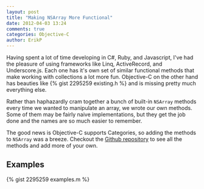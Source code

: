 ```yaml
---
layout: post
title: "Making NSArray More Functional"
date: 2012-04-03 13:24
comments: true
categories: Objective-C
author: ErikP
---
```


Having spent a lot of time developing in C#, Ruby, and Javascript, I've had the pleasure of using frameworks like Linq, ActiveRecord, and Underscore.js. Each one has it's own set of similar functional methods that make working with collections a lot more fun. Objective-C on the other hand has beauties like
{% gist 2295259 existing.h %}
and is missing pretty much everything else.

Rather than haphazardly cram together a bunch of built-in `NSArray` methods every time we wanted to manipulate an array, we wrote our own methods. Some of them may be fairly naive implementations, but they get the job done and the names are so much easier to remember.

The good news is Objective-C supports Categories, so adding the methods to `NSArray` was a breeze. Checkout the [Github repository](https://github.com/hudl/NSArray-FunctionalHelper) to see all the methods and add more of your own.

Examples
--------

{% gist 2295259 examples.m %}